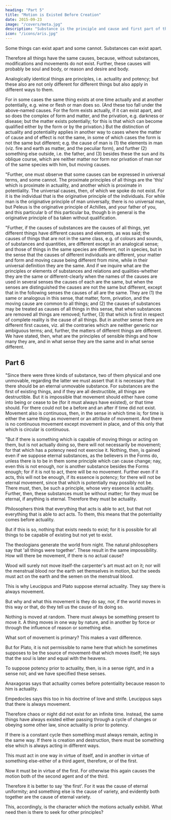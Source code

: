 ```yaml
---
heading: "Part 5"
title: "Motion is Existed Before Creation"
date: 2015-09-23
image: "/covers/meta.jpg"
description: "Substance is the principle and cause and first part of the universe, if the universe is a whole"
icon: "/icons/aris.jpg"
---
```




Some things can exist apart and some cannot. Substances can exist apart.

Therefore all things have the same causes, because, without substances, modifications and movements do not exist. Further, these causes will probably be soul and body, or reason and desire and body.

Analogically identical things are principles, i.e. actuality and potency; but these also are not only different for different things but also apply in different ways to them. 

For in some cases the same thing exists at one time actually and at another potentially, e.g. wine or flesh or man does so. (And these too fall under the above-named causes. For the form exists actually, if it can exist apart, and so does the complex of form and matter, and the privation, e.g. darkness or disease; but the matter exists potentially; for this is that which can become qualified either by the form or by the privation.) But the distinction of actuality and potentiality applies in another way to cases where the matter of cause and of effect is not the same, in some of which cases the form is not the same but different; e.g. the cause of man is (1) the elements in man (viz. fire and earth as matter, and the peculiar form), and further (2) something else outside, i.e. the father, and (3) besides these the sun and its oblique course, which are neither matter nor form nor privation of man nor of the same species with him, but moving causes.

"Further, one must observe that some causes can be expressed in universal terms, and some cannot. The proximate principles of all things are the 'this' which is proximate in actuality, and another which is proximate in potentiality. The universal causes, then, of which we spoke do not exist. For it is the individual that is the originative principle of the individuals. For while man is the originative principle of man universally, there is no universal man, but Peleus is the originative principle of Achilles, and your father of you, and this particular b of this particular ba, though b in general is the originative principle of ba taken without qualification.

"Further, if the causes of substances are the causes of all things, yet different things have different causes and elements, as was said; the causes of things that are not in the same class, e.g. of colours and sounds, of substances and quantities, are different except in an analogical sense; and those of things in the same species are different, not in species, but in the sense that the causes of different individuals are different, your matter and form and moving cause being different from mine, while in their universal definition they are the same. And if we inquire what are the principles or elements of substances and relations and qualities-whether they are the same or different-clearly when the names of the causes are used in several senses the causes of each are the same, but when the senses are distinguished the causes are not the same but different, except that in the following senses the causes of all are the same. They are (1) the same or analogous in this sense, that matter, form, privation, and the moving cause are common to all things; and (2) the causes of substances may be treated as causes of all things in this sense, that when substances are removed all things are removed; further, (3) that which is first in respect of complete reality is the cause of all things. But in another sense there are different first causes, viz. all the contraries which are neither generic nor ambiguous terms; and, further, the matters of different things are different. We have stated, then, what are the principles of sensible things and how many they are, and in what sense they are the same and in what sense different.


## Part 6

"Since there were three kinds of substance, two of them physical and one unmovable, regarding the latter we must assert that it is necessary that there should be an eternal unmovable substance. For substances are the first of existing things, and if they are all destructible, all things are destructible. But it is impossible that movement should either have come into being or cease to be (for it must always have existed), or that time should. For there could not be a before and an after if time did not exist. Movement also is continuous, then, in the sense in which time is; for time is either the same thing as movement or an attribute of movement. And there is no continuous movement except movement in place, and of this only that which is circular is continuous.

"But if there is something which is capable of moving things or acting on them, but is not actually doing so, there will not necessarily be movement; for that which has a potency need not exercise it. Nothing, then, is gained even if we suppose eternal substances, as the believers in the Forms do, unless there is to be in them some principle which can cause change; nay, even this is not enough, nor is another substance besides the Forms enough; for if it is not to act, there will be no movement. Further even if it acts, this will not be enough, if its essence is potency; for there will not be eternal movement, since that which is potentially may possibly not be. There must, then, be such a principle, whose very essence is actuality. Further, then, these substances must be without matter; for they must be eternal, if anything is eternal. Therefore they must be actuality.

Philosophers think that everything that acts is able to act, but that not everything that is able to act acts. To them, this means that the potentiality comes before actuality. 

But if this is so, nothing that exists needs to exist; for it is possible for all things to be capable of existing but not yet to exist.

The theologians generate the world from night. The natural philosophers say that 'all things were together'. These result in the same impossibility. How will there be movement, if there is no actual cause?

Wood will surely not move itself-the carpenter's art must act on it; nor will the menstrual blood nor the earth set themselves in motion, but the seeds must act on the earth and the semen on the menstrual blood.

This is why Leucippus and Plato suppose eternal actuality. They say there is always movement. 

But why and what this movement is they do say, nor, if the world moves in this way or that, do they tell us the cause of its doing so. 

Nothing is moved at random. There must always be something present to move it. A thing moves in one way by nature, and in another by force or through the influence of reason or something else. 

What sort of movement is primary? This makes a vast difference.

But for Plato, it is not permissible to name here that which he sometimes supposes to be the source of movement-that which moves itself; He says that the soul is later and <!-- coeval --> equal with the heavens.

To suppose potency prior to actuality, then, is in a sense right, and in a sense not; and we have specified these senses. 

Anaxagoras says that actuality comes before potentiality because reason to him is actuality. 

Empedocles says this too in his doctrine of love and strife. Leucippus says that there is always movement. 

Therefore chaos or night did not exist for an infinite time. Instead, the same things have always existed either passing through a cycle of changes or obeying some other law, since actuality is prior to potency. 

If there is a constant cycle then something must always remain, acting in the same way. If there is creation and destruction, there must be something else which is always acting in different ways. 

This must act in one way in virtue of itself, and in another in virtue of something else-either of a third agent, therefore, or of the first. 

Now it must be in virtue of the first. For otherwise this again causes the motion both of the second agent and of the third. 

Therefore it is better to say 'the first'. For it was the cause of eternal uniformity; and something else is the cause of variety, and evidently both together are the cause of eternal variety. 

This, accordingly, is the character which the motions actually exhibit. What need then is there to seek for other principles?

